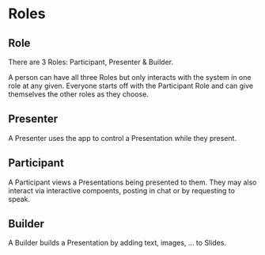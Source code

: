 # Roles

## Role

There are 3 Roles: Participant, Presenter & Builder.

A person can have all three Roles but only interacts with the system in one role at any given. Everyone starts off with the Participant Role and can give themselves the other roles as they choose.

## Presenter

A Presenter uses the app to control a Presentation while they present.

## Participant

A Participant views a Presentations being presented to them.  They may also interact via interactive compoents, posting in chat or by requesting to speak.

## Builder

A Builder builds a Presentation by adding text, images, ... to Slides.

